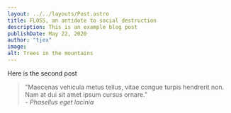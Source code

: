 ```yaml
---
layout: ../../layouts/Post.astro
title: FLOSS, an antidote to social destruction
description: This is an example blog post
publishDate: May 22, 2020
author: "tjex"
image:
alt: Trees in the mountains
---
```


Here is the second post

<blockquote>
  "Maecenas vehicula metus tellus, vitae congue turpis hendrerit non. 
  Nam at dui sit amet ipsum cursus ornare."
  <footer>
    <cite>- Phasellus eget lacinia</cite>
  </footer>
</blockquote>

